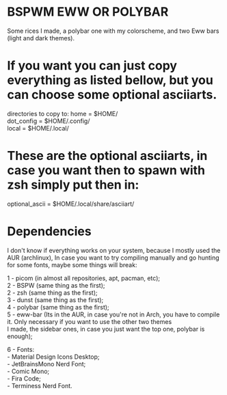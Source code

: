 # BSPWM EWW OR POLYBAR
Some rices I made, a polybar one with my colorscheme, and two Eww bars (light and dark themes).

# If you want you can just copy everything as listed bellow, but you can choose some optional asciiarts.
directories to copy to: 
home = $HOME/    
dot_config = $HOME/.config/    
local = $HOME/.local/    

# These are the optional asciiarts, in case you want then to spawn with zsh simply put then in:
optional_ascii = $HOME/.local/share/asciiart/


# Dependencies
I don't know if everything works on your system, because I mostly used the AUR (archlinux), In case you want to try compiling manually and go hunting for some fonts, maybe some things will break:

1 - picom (in almost all repositories, apt, pacman, etc);    
2 - BSPW (same thing as the first);        
2 - zsh (same thing as the first);    
3 - dunst (same thing as the first);        
4 - polybar (same thing as the first);    
5 - eww-bar (Its in the AUR, in case you're not in Arch, you have to compile it. Only necessary if you want to use the other two themes            
I made, the sidebar ones, in case you just want the top one, polybar is enough);

6 - Fonts:                                
    - Material Design Icons Desktop;    
    - JetBrainsMono Nerd Font;    
    - Comic Mono;    
    - Fira Code;    
    - Terminess Nerd Font.

